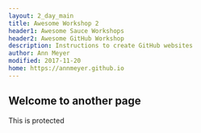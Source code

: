 ```yaml
---
layout: 2_day_main
title: Awesome Workshop 2
header1: Awesome Sauce Workshops
header2: Awesome GitHub Workshop
description: Instructions to create GitHub websites
author: Ann Meyer
modified: 2017-11-20
home: https://annmeyer.github.io
---
```


## Welcome to another page

This is protected
